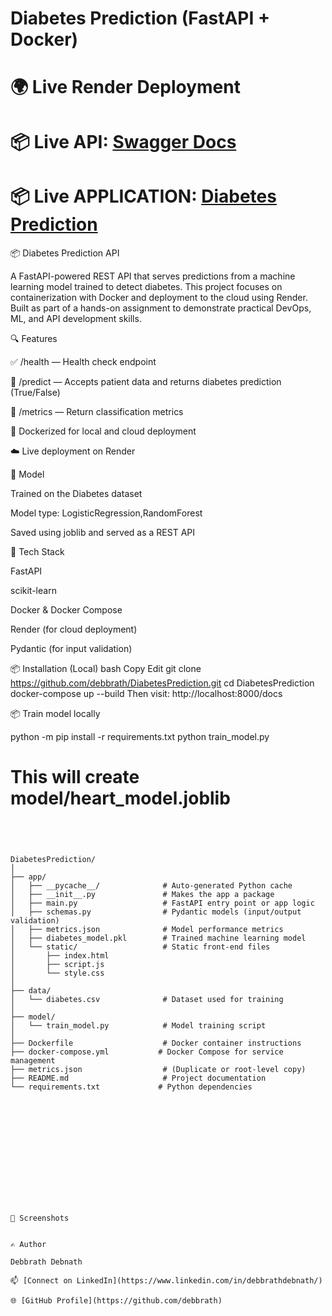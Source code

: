 # Diabetes Prediction (FastAPI + Docker)

# 🌍 Live Render Deployment 
# 📦  Live API:  [Swagger Docs](https://diabetesprediction-2zpf.onrender.com/docs)
# 📦  Live APPLICATION: [Diabetes Prediction](https://diabetesprediction-2zpf.onrender.com/)

📦  Diabetes Prediction API

A FastAPI-powered REST API that serves predictions from a machine learning model trained to detect diabetes. This project focuses on containerization with Docker and deployment to the cloud using Render. Built as part of a hands-on assignment to demonstrate practical DevOps, ML, and API development skills.

🔍 Features

✅ /health — Health check endpoint

🔮 /predict — Accepts patient data and returns diabetes prediction (True/False)

📄 /metrics — Return classification metrics

🐳 Dockerized for local and cloud deployment

☁️ Live deployment on Render

🧠 Model

Trained on the Diabetes dataset

Model type: LogisticRegression,RandomForest

Saved using joblib and served as a REST API

🚀 Tech Stack

FastAPI

scikit-learn

Docker & Docker Compose

Render (for cloud deployment)

Pydantic (for input validation)

📦 Installation (Local)
bash
Copy
Edit
git clone https://github.com/debbrath/DiabetesPrediction.git
cd DiabetesPrediction
docker-compose up --build
Then visit: http://localhost:8000/docs

📦 Train model locally

python -m pip install -r requirements.txt
python train_model.py
# This will create model/heart_model.joblib


```




DiabetesPrediction/
│
├── app/
│   ├── __pycache__/              # Auto-generated Python cache
│   ├── __init__.py               # Makes the app a package
│   ├── main.py                   # FastAPI entry point or app logic
│   ├── schemas.py                # Pydantic models (input/output validation)
│   ├── metrics.json              # Model performance metrics
│   ├── diabetes_model.pkl        # Trained machine learning model
│   └── static/                   # Static front-end files
│       ├── index.html
│       ├── script.js
│       └── style.css
│
├── data/
│   └── diabetes.csv              # Dataset used for training
│
├── model/
│   └── train_model.py            # Model training script
│
├── Dockerfile                    # Docker container instructions
├── docker-compose.yml           # Docker Compose for service management
├── metrics.json                  # (Duplicate or root-level copy)
├── README.md                     # Project documentation
└── requirements.txt             # Python dependencies














📸 Screenshots


✍️ Author

Debbrath Debnath

📫 [Connect on LinkedIn](https://www.linkedin.com/in/debbrathdebnath/)

🌐 [GitHub Profile](https://github.com/debbrath)
